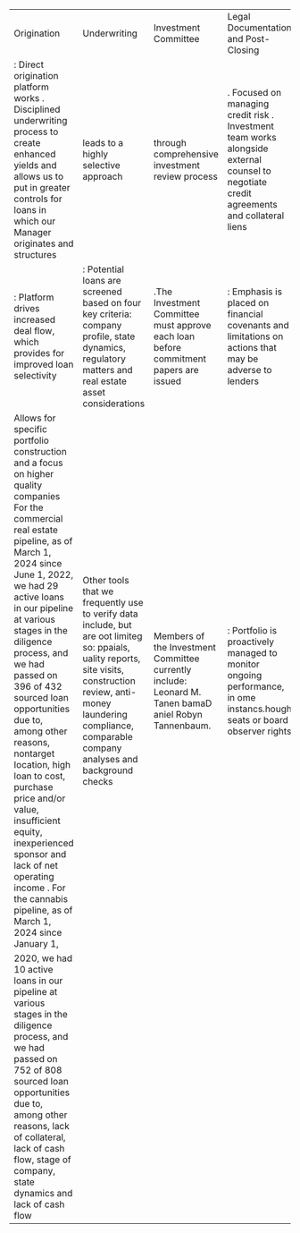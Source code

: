 <table><tr><td>Origination</td><td>Underwriting</td><td>Investment Committee</td><td>Legal Documentation and Post-Closing</td></tr><tr><td>: Direct origination platform works . Disciplined underwriting process to create enhanced yields and allows us to put in greater controls for loans in which our Manager originates and structures</td><td>leads to a highly selective approach</td><td>through comprehensive investment review process</td><td>. Focused on managing credit risk . Investment team works alongside external counsel to negotiate credit agreements and collateral liens</td></tr><tr><td>: Platform drives increased deal flow, which provides for improved loan selectivity</td><td>: Potential loans are screened based on four key criteria: company profile, state dynamics, regulatory matters and real estate asset considerations</td><td>.The Investment Committee must approve each loan before commitment papers are issued</td><td>: Emphasis is placed on financial covenants and limitations on actions that may be adverse to lenders</td></tr><tr><td>Allows for specific portfolio construction and a focus on higher quality companies For the commercial real estate pipeline, as of March 1, 2024 since June 1, 2022, we had 29 active loans in our pipeline at various stages in the diligence process, and we had passed on 396 of 432 sourced loan opportunities due to, among other reasons, nontarget Iocation, high loan to cost, purchase price and/or value, insufficient equity, inexperienced sponsor and lack of net operating income . For the cannabis pipeline, as of March 1, 2024 since January 1,</td><td>Other tools that we frequently use to verify data include, but are oot limiteg so: ppaials, uality reports, site visits, construction review, anti-money laundering compliance, comparable company analyses and background checks</td><td>Members of the Investment Committee currently include: Leonard M. Tanen bamaD aniel Robyn Tannenbaum.</td><td>: Portfolio is proactively managed to monitor ongoing performance, in ome instancs.hough seats or board observer rights</td></tr><tr><td>2020, we had 10 active loans in our pipeline at various stages in the diligence process, and we had passed on 752 of 808 sourced loan opportunities due to, among other reasons, lack of collateral, lack of cash flow, stage of company, state dynamics and lack of cash flow</td><td></td><td></td><td></td></tr></table>